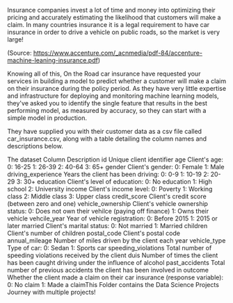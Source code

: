 Insurance companies invest a lot of time and money into optimizing their pricing and accurately estimating the likelihood that customers will make a claim. In many countries insurance it is a legal requirement to have car insurance in order to drive a vehicle on public roads, so the market is very large!

(Source: https://www.accenture.com/_acnmedia/pdf-84/accenture-machine-leaning-insurance.pdf)

Knowing all of this, On the Road car insurance have requested your services in building a model to predict whether a customer will make a claim on their insurance during the policy period. As they have very little expertise and infrastructure for deploying and monitoring machine learning models, they've asked you to identify the single feature that results in the best performing model, as measured by accuracy, so they can start with a simple model in production.

They have supplied you with their customer data as a csv file called car_insurance.csv, along with a table detailing the column names and descriptions below.

The dataset
Column	Description
id	Unique client identifier
age	Client's age:
0: 16-25
1: 26-39
2: 40-64
3: 65+
gender	Client's gender:
0: Female
1: Male
driving_experience	Years the client has been driving:
0: 0-9
1: 10-19
2: 20-29
3: 30+
education	Client's level of education:
0: No education
1: High school
2: University
income	Client's income level:
0: Poverty
1: Working class
2: Middle class
3: Upper class
credit_score	Client's credit score (between zero and one)
vehicle_ownership	Client's vehicle ownership status:
0: Does not own their vehilce (paying off finance)
1: Owns their vehicle
vehcile_year	Year of vehicle registration:
0: Before 2015
1: 2015 or later
married	Client's marital status:
0: Not married
1: Married
children	Client's number of children
postal_code	Client's postal code
annual_mileage	Number of miles driven by the client each year
vehicle_type	Type of car:
0: Sedan
1: Sports car
speeding_violations	Total number of speeding violations received by the client
duis	Number of times the client has been caught driving under the influence of alcohol
past_accidents	Total number of previous accidents the client has been involved in
outcome	Whether the client made a claim on their car insurance (response variable):
0: No claim
1: Made a claimThis Folder contains the Data Science Projects Journey with multiple projects!
